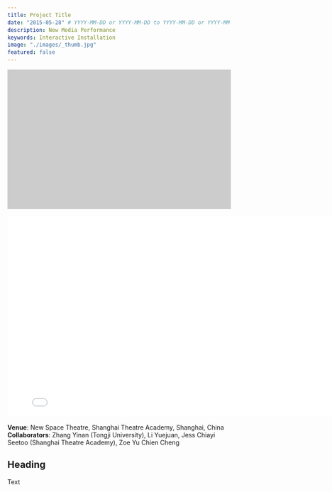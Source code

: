 ```yaml
---
title: Project Title
date: "2015-05-28" # YYYY-MM-DD or YYYY-MM-DD to YYYY-MM-DD or YYYY-MM-DD, YYYY-MM-DD, YYYY-MM-DD
description: New Media Performance
keywords: Interactive Installation
image: "./images/_thumb.jpg"
featured: false
---
```


![Main Image](./images/_main.jpg)

<iframe width="800" height="450" src="//www.youtube.com/embed/Wl_59HQjO3M?feature=player_detailpage" frameborder="0" allowfullscreen></iframe>

**Venue**: New Space Theatre, Shanghai Theatre Academy, Shanghai, China  
**Collaborators**: Zhang Yinan (Tongji University), Li Yuejuan, Jess Chiayi Seetoo (Shanghai Theatre Academy), Zoe Yu Chien Cheng

## Heading

Text
